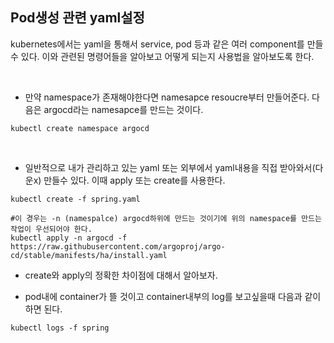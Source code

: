 ## Pod생성 관련 yaml설정

kubernetes에서는 yaml을 통해서 service, pod 등과 같은 여러 component를 만들수 있다. 이와 관련된 명령어들을 알아보고 어떻게 되는지 사용법을 알아보도록 한다.

<br>

- 만약 namespace가 존재해야한다면 namesapce resoucre부터 만들어준다. 다음은 argocd라는 namesapce를 만드는 것이다.
``` shell
kubectl create namespace argocd
```
<br>

- 일반적으로 내가 관리하고 있는 yaml 또는 외부에서 yaml내용을 직접 받아와서(다운x) 만들수 있다. 이때 apply 또는 create를 사용한다.

``` shell
kubectl create -f spring.yaml

#이 경우는 -n (namespalce) argocd하위에 만드는 것이기에 위의 namespace를 만드는 작업이 우선되어야 한다.
kubectl apply -n argocd -f https://raw.githubusercontent.com/argoproj/argo-cd/stable/manifests/ha/install.yaml
```
* create와 apply의 정확한 차이점에 대해서 알아보자.


- pod내에 container가 뜰 것이고 container내부의 log를 보고싶을때 다음과 같이 하면 된다.
``` shell
kubectl logs -f spring
```
